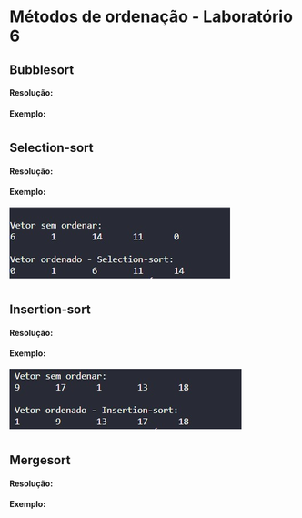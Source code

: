 # Métodos de ordenação  - Laboratório 6

## Bubblesort

#### Resolução:

#### Exemplo:

#

## Selection-sort

#### Resolução:

#### Exemplo:

![Laboratorio 6 - SelectionSort](/relatorio/Imagens/Laboratorio6/Selectionsort.jpg)

#

## Insertion-sort

#### Resolução:

#### Exemplo:

![Laboratorio 6 - InsertionSort](/relatorio/Imagens/Laboratorio6/Insertionsort.jpg)

#

## Mergesort

#### Resolução:

#### Exemplo:


